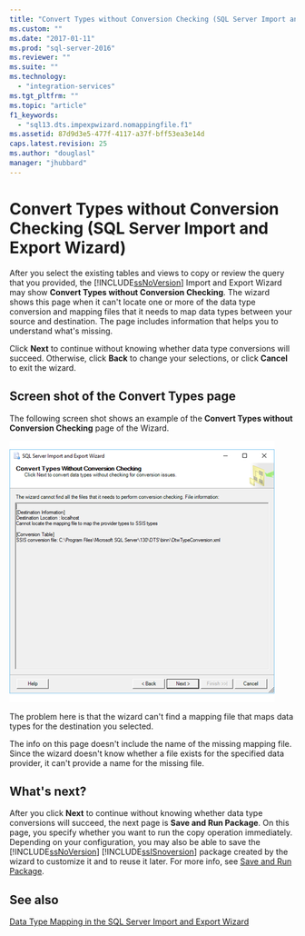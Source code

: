 ```yaml
---
title: "Convert Types without Conversion Checking (SQL Server Import and Export Wizard) | Microsoft Docs"
ms.custom: ""
ms.date: "2017-01-11"
ms.prod: "sql-server-2016"
ms.reviewer: ""
ms.suite: ""
ms.technology: 
  - "integration-services"
ms.tgt_pltfrm: ""
ms.topic: "article"
f1_keywords: 
  - "sql13.dts.impexpwizard.nomappingfile.f1"
ms.assetid: 87d9d3e5-477f-4117-a37f-bff53ea3e14d
caps.latest.revision: 25
ms.author: "douglasl"
manager: "jhubbard"
---
```

# Convert Types without Conversion Checking (SQL Server Import and Export Wizard)
  After you select the existing tables and views to copy or review the query that you provided, the [!INCLUDE[ssNoVersion](../../advanced-analytics/r-services/includes/ssnoversion-md.md)] Import and Export Wizard may show **Convert Types without Conversion Checking**. The wizard shows this page when it can't locate one or more of the data type conversion and mapping files that it needs to map data types between your source and destination. The page includes information that helps you to understand what's missing.
  
 Click **Next** to continue without knowing whether data type conversions will succeed. Otherwise, click **Back** to change your selections, or click **Cancel** to exit the wizard.

## Screen shot of the Convert Types page  
  
The following screen shot shows an example of the **Convert Types without Conversion Checking** page of the Wizard.

![Convert types](../../integration-services/import-export-data/media/convert-types.png)

The problem here is that the wizard can't find a mapping file that maps data types for the destination you selected.

The info on this page doesn't include the name of the missing mapping file. Since the wizard doesn't know whether a file exists for the specified data provider, it can't provide a name for the missing file.

## What's next?  
 After you click **Next** to continue without knowing whether data type conversions will succeed, the next page is **Save and Run Package**. On this page, you specify whether you want to run the copy operation immediately. Depending on your configuration, you may also be able to save the [!INCLUDE[ssNoVersion](../../advanced-analytics/r-services/includes/ssnoversion-md.md)] [!INCLUDE[ssISnoversion](../../advanced-analytics/r-services/includes/ssisnoversion-md.md)] package created by the wizard  to customize it and to reuse it later. For more info, see [Save and Run Package](../../integration-services/import-export-data/save-and-run-package-sql-server-import-and-export-wizard.md).  

## See also
[Data Type Mapping in the SQL Server Import and Export Wizard](../../integration-services/import-export-data/data-type-mapping-in-the-sql-server-import-and-export-wizard.md)
